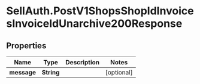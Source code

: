 # SellAuth.PostV1ShopsShopIdInvoicesInvoiceIdUnarchive200Response

## Properties

Name | Type | Description | Notes
------------ | ------------- | ------------- | -------------
**message** | **String** |  | [optional] 


